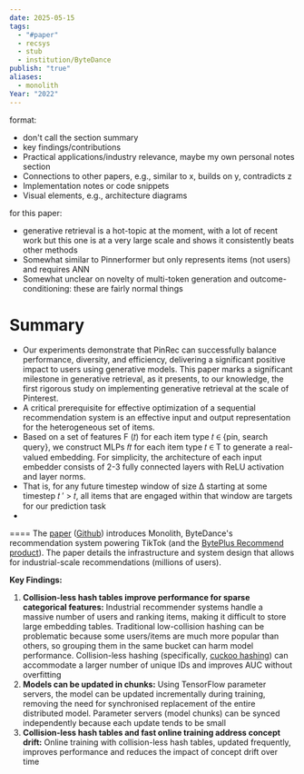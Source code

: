 ```yaml
---
date: 2025-05-15
tags:
  - "#paper"
  - recsys
  - stub
  - institution/ByteDance
publish: "true"
aliases:
  - monolith
Year: "2022"
---
```

format: 
- don't call the section summary 
- key findings/contributions
- Practical applications/industry relevance, maybe my own personal notes section
- Connections to other papers, e.g., similar to x, builds on y, contradicts z
- Implementation notes or code snippets
- Visual elements, e.g., architecture diagrams

for this paper:
- generative retrieval is a hot-topic at the moment, with a lot of recent work but this one is at a very large scale and shows it consistently beats other methods
- Somewhat similar to Pinnerformer but only represents items (not users) and requires ANN
- Somewhat unclear on novelty of multi-token generation and outcome-conditioning: these are fairly normal things

# Summary
- Our experiments demonstrate that PinRec can successfully balance performance, diversity, and efficiency, delivering a significant positive impact to users using generative models. This paper marks a significant milestone in generative retrieval, as it presents, to our knowledge, the first rigorous study on implementing generative retrieval at the scale of Pinterest.
- A critical prerequisite for effective optimization of a sequential recommendation system is an effective input and output representation for the heterogeneous set of items.
- Based on a set of features F (𝑡) for each item type 𝑡 ∈ {pin, search query}, we construct MLPs 𝑓𝑡 for each item type 𝑡 ∈ T to generate a real-valued embedding. For simplicity, the architecture of each input embedder consists of 2-3 fully connected layers with ReLU activation and layer norms.
- That is, for any future timestep window of size Δ starting at some timestep 𝑡 ′ > 𝑡, all items that are engaged within that window are targets for our prediction task
- 



====
The [paper](https://arxiv.org/abs/2209.07663) ([Github](https://github.com/bytedance/monolith?tab=readme-ov-file)) introduces Monolith, ByteDance's recommendation system powering TikTok (and the [BytePlus Recommend product](https://www.byteplus.com/en/product/recommend)). The paper details the infrastructure and system design that allows for industrial-scale recommendations (millions of users).

**Key Findings:**
1. **Collision-less hash tables improve performance for sparse categorical features:** Industrial recommender systems handle a massive number of users and ranking items, making it difficult to store large embedding tables. Traditional low-collision hashing can be problematic because some users/items are much more popular than others, so grouping them in the same bucket can harm model performance. Collision-less hashing (specifically, [cuckoo hashing](https://en.wikipedia.org/wiki/Cuckoo_hashing)) can accommodate a larger number of unique IDs and improves AUC without overfitting
2. **Models can be updated in chunks:** Using TensorFlow parameter servers, the model can be updated incrementally during training, removing the need for synchronised replacement of the entire distributed model. Parameter servers (model chunks) can be synced independently because each update tends to be small
3. **Collision-less hash tables and fast online training address concept drift:** Online training with collision-less hash tables, updated frequently, improves performance and reduces the impact of concept drift over time


